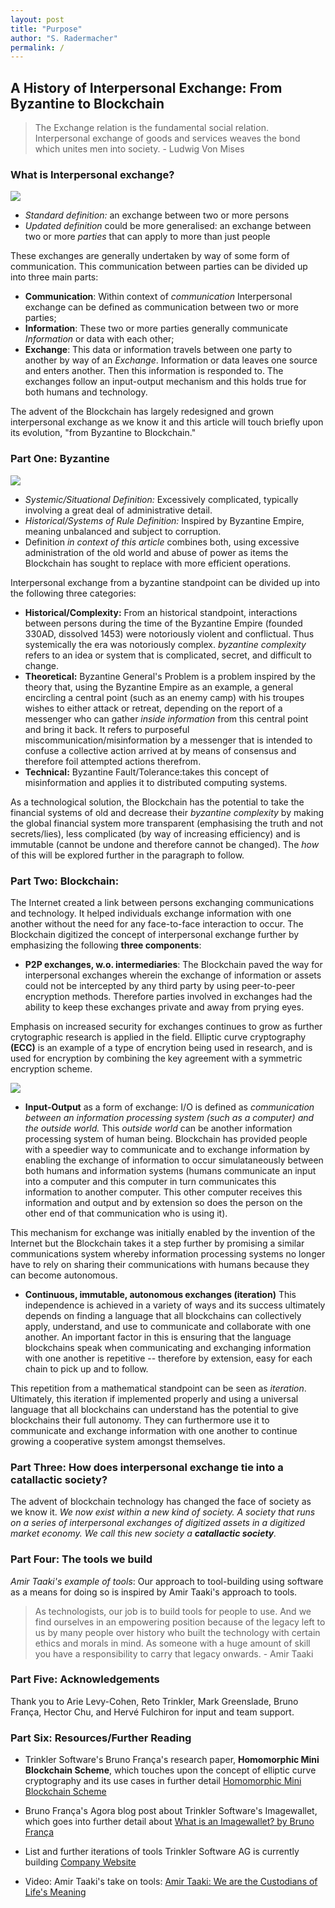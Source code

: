 ```yaml
---
layout: post
title: "Purpose"
author: "S. Radermacher"
permalink: /
---
```


## A History of Interpersonal Exchange: From Byzantine to Blockchain

> The Exchange relation is the fundamental social relation. Interpersonal exchange of goods and services weaves the bond which unites men into society. - Ludwig Von Mises

### What is Interpersonal exchange?

![](https://i.imgur.com/60GOd98.jpg)

- _Standard definition:_ an exchange between two or more persons
- _Updated definition_ could be more generalised: an exchange between two or more _parties_ that can apply to more than just people

These exchanges are generally undertaken by way of some form of communication. This communication between parties can be divided up into three main parts:

- **Communication**: Within context of _communication_ Interpersonal exchange can be defined as communication between two or more parties;
- **Information**: These two or more parties generally communicate _Information_ or data with each other;
- **Exchange**: This data or information travels between one party to another by way of an _Exchange_. Information or data leaves one source and enters another. Then this information is responded to. The exchanges follow an input-output mechanism and this holds true for both humans and technology.

The advent of the Blockchain has largely redesigned and grown interpersonal exchange as we know it and this article will touch briefly upon its evolution, "from Byzantine to Blockchain."

### Part One: Byzantine

![](https://i.imgur.com/EmqJNpr.jpg)

- _Systemic/Situational Definition:_ Excessively complicated, typically involving a great deal of administrative detail.
- _Historical/Systems of Rule Definition:_ Inspired by Byzantine Empire, meaning unbalanced and subject to corruption.
- Definition _in context of this article_ combines both, using excessive administration of the old world and abuse of power as items the Blockchain has sought to replace with more efficient operations.

Interpersonal exchange from a byzantine standpoint can be divided up into the following three categories:

- **Historical/Complexity:** From an historical standpoint, interactions between persons during the time of the Byzantine Empire (founded 330AD, dissolved 1453) were notoriously violent and conflictual. Thus systemically the era was notoriously complex. _byzantine complexity_ refers to an idea or system that is complicated, secret, and difficult to change.
- **Theoretical:** Byzantine General's Problem is a problem inspired by the theory that, using the Byzantine Empire as an example, a general encircling a central point (such as an enemy camp) with his troupes wishes to either attack or retreat, depending on the report of a messenger who can gather _inside information_ from this central point and bring it back. It refers to purposeful miscommunication/misinformation by a messenger that is intended to confuse a collective action arrived at by means of consensus and therefore foil attempted actions therefrom.
- **Technical:** Byzantine Fault/Tolerance:takes this concept of misinformation and applies it to distributed computing systems.

As a technological solution, the Blockchain has the potential to take the financial systems of old and decrease their _byzantine complexity_ by making the global financial system more transparent (emphasising the truth and not secrets/lies), less complicated (by way of increasing efficiency) and is immutable (cannot be undone and therefore cannot be changed). The _how_ of this will be explored further in the paragraph to follow.

### Part Two: Blockchain:

The Internet created a link between persons exchanging communications and technology. It helped individuals exchange information with one another without the need for any face-to-face interaction to occur. The Blockchain digitized the concept of interpersonal exchange further by emphasizing the following **three components**:

- **P2P exchanges, w.o. intermediaries**: The Blockchain paved the way for interpersonal exchanges wherein the exchange of information or assets could not be intercepted by any third party by using peer-to-peer encryption methods. Therefore parties involved in exchanges had the ability to keep these exchanges private and away from prying eyes.

Emphasis on increased security for exchanges continues to grow as further crytographic research is applied in the field. Elliptic curve cryptography **(ECC)** is an example of a type of encrytion being used in research, and is used for encryption by combining the key agreement with a symmetric encryption scheme.

![](https://i.imgur.com/XzujGNi.png)

- **Input-Output** as a form of exchange: I/O is defined as _communication between an information processing system (such as a computer) and the outside world._ This _outside world_ can be another information processing system of human being. Blockchain has provided people with a speedier way to communicate and to exchange information by enabling the exchange of information to occur simulataneously between both humans and information systems (humans communicate an input into a computer and this computer in turn communicates this information to another computer. This other computer receives this information and output and by extension so does the person on the other end of that communication who is using it).

This mechanism for exchange was initially enabled by the invention of the Internet but the Blockchain takes it a step further by promising a similar communications system whereby information processing systems no longer have to rely on sharing their communications with humans because they can become autonomous.

- **Continuous, immutable, autonomous exchanges (iteration)** This independence is achieved in a variety of ways and its success ultimately depends on finding a language that all blockchains can collectively apply, understand, and use to communicate and collaborate with one another. An important factor in this is ensuring that the language blockchains speak when communicating and exchanging information with one another is repetitive -- therefore by extension, easy for each chain to pick up and to follow.

This repetition from a mathematical standpoint can be seen as _iteration_. Ultimately, this iteration if implemented properly and using a universal language that all blockchains can understand has the potential to give blockchains their full autonomy. They can furthermore use it to communicate and exchange information with one another to continue growing a cooperative system amongst themselves.

### Part Three: How does interpersonal exchange tie into a catallactic society?

The advent of blockchain technology has changed the face of society as we know it. _We now exist within a new kind of society. A society that runs on a series of interpersonal exchanges of digitized assets in a digitized market economy. We call this new society a **catallactic society**._

### Part Four: The tools we build

_Amir Taaki's example of tools_: Our approach to tool-building using software as a means for doing so is inspired by Amir Taaki's approach to tools.

> As technologists, our job is to build tools for people to use. And we find ourselves in an empowering position because of the legacy left to us by many people over history who built the technology with certain ethics and morals in mind. As someone with a huge amount of skill you have a responsibility to carry that legacy onwards. - Amir Taaki

### Part Five: Acknowledgements

Thank you to Arie Levy-Cohen, Reto Trinkler, Mark Greenslade, Bruno França, Hector Chu, and Hervé Fulchiron for input and team support.

### Part Six: Resources/Further Reading

- Trinkler Software's Bruno França's research paper, **Homomorphic Mini Blockchain Scheme**, which touches upon the concept of elliptic curve cryptography and its use cases in further detail [Homomorphic Mini Blockchain Scheme](http://cryptonite.info/files/HMBC.pdf)

- Bruno França's Agora blog post about Trinkler Software's Imagewallet, which goes into further detail about [What is an Imagewallet? by Bruno França](https://blog.agora.trade)

- List and further iterations of tools Trinkler Software AG is currently building [Company Website](https://trinkler.software/tools/)

- Video: Amir Taaki's take on tools: [Amir Taaki: We are the Custodians of Life's Meaning](https://www.youtube.com/watch?v=COisLGwnb-M)
